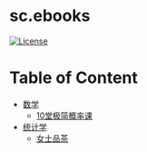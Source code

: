 # sc.ebooks

[![License](https://img.shields.io/badge/license-Apache%202-4EB1BA.svg)](https://www.apache.org/licenses/LICENSE-2.0.html)


Table of Content
=================

   * [数学](#数学)
      * [<a href="Math/TenGreatIdeasaboutChance">10堂极简概率课</a>](#10堂极简概率课)
   * [统计学](#统计学)
      * [<a href="Statistics/TheLadyTestingTea">女士品茶</a>](#女士品茶) 

      